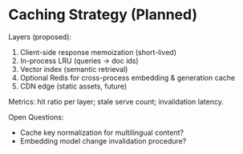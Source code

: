 # Caching Strategy (Planned)

Layers (proposed):

1. Client-side response memoization (short-lived)
2. In-process LRU (queries → doc ids)
3. Vector index (semantic retrieval)
4. Optional Redis for cross-process embedding & generation cache
5. CDN edge (static assets, future)

Metrics: hit ratio per layer; stale serve count; invalidation latency.

Open Questions:

- Cache key normalization for multilingual content?
- Embedding model change invalidation procedure?
